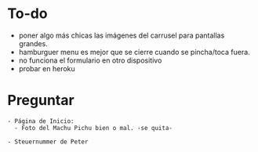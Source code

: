 # To-do

- poner algo más chicas las imágenes del carrusel para pantallas grandes.
- hamburguer menu es mejor que se cierre cuando se pincha/toca fuera.
- no funciona el formulario en otro dispositivo
- probar en heroku


# Preguntar
~~~
- Página de Inicio:
  - Foto del Machu Pichu bien o mal. -se quita-
~~~
~~~
- Steuernummer de Peter
~~~